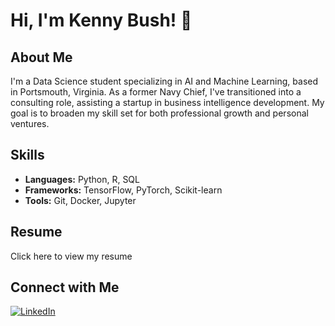 # Hi, I'm Kenny Bush! 👋

## About Me
I'm a Data Science student specializing in AI and Machine Learning, based in Portsmouth, Virginia. As a former Navy Chief, I've transitioned into a consulting role, assisting a startup in business intelligence development. My goal is to broaden my skill set for both professional growth and personal ventures.

## Skills
- **Languages:** Python, R, SQL
- **Frameworks:** TensorFlow, PyTorch, Scikit-learn
- **Tools:** Git, Docker, Jupyter

## Resume
Click here to view my resume

## Connect with Me
[![LinkedIn](https://img.shields.io/badge/LinkedIn-0077B5?style=for-the-badge&logo=linkedin&logoColor=white)](https://www.linkedin.com/in/ronald-k-bush/)
